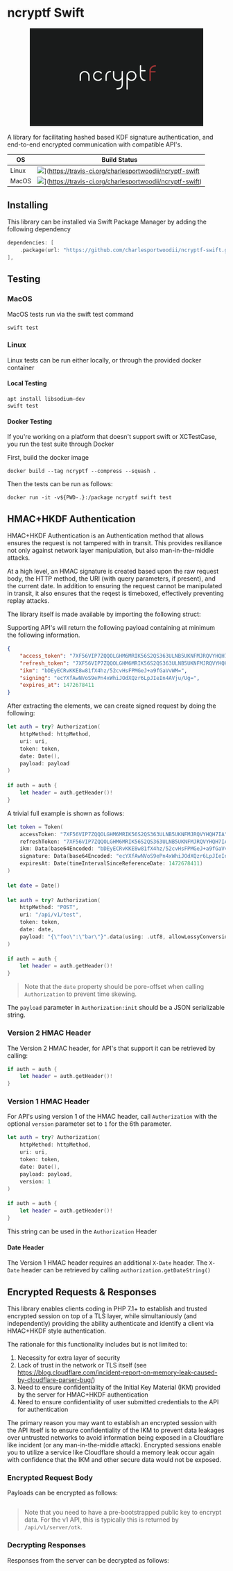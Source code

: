 # ncryptf Swift

<center>
    <img src="https://github.com/charlesportwoodii/ncryptf-swift/blob/master/logo.png?raw=true" alt="ncryptf logo" width="400px"/>
</center>

A library for facilitating hashed based KDF signature authentication, and end-to-end encrypted communication with compatible API's.

| OS    | Build Status |
|-------|------|
| Linux | ![](https://travis-ci-job-status.herokuapp.com/badge/charlesportwoodii/ncryptf-swift/master/linux?style=flat-square)](https://travis-ci.org/charlesportwoodii/ncryptf-swift |
| MacOS | ![](https://travis-ci-job-status.herokuapp.com/badge/charlesportwoodii/ncryptf-swift/master/osx?style=flat-square)](https://travis-ci.org/charlesportwoodii/ncryptf-swift) |

## Installing

This library can be installed via Swift Package Manager by adding the following dependency

```swift
dependencies: [
    .package(url: "https://github.com/charlesportwoodii/ncryptf-swift.git", .branch("master"))
],
```

## Testing

### MacOS

MacOS tests run via the swift test command
```
swift test
```

### Linux

Linux tests can be run either locally, or through the provided docker container

#### Local Testing
```
apt install libsodium-dev
swift test
```

#### Docker Testing

If you're working on a platform that doesn't support swift or XCTestCase, you run the test suite through Docker

First, build the docker image
```
docker build --tag ncryptf --compress --squash .
```

Then the tests can be run as follows:
```
docker run -it -v${PWD-.}:/package ncryptf swift test
```

## HMAC+HKDF Authentication

HMAC+HKDF Authentication is an Authentication method that allows ensures the request is not tampered with in transit. This provides resiliance not only against network layer manipulation, but also man-in-the-middle attacks.

At a high level, an HMAC signature is created based upon the raw request body, the HTTP method, the URI (with query parameters, if present), and the current date. In addition to ensuring the request cannot be manipulated in transit, it also ensures that the reqest is timeboxed, effectively preventing replay attacks.

The library itself is made available by importing the following struct:

Supporting API's will return the following payload containing at minimum the following information.

```json
{
    "access_token": "7XF56VIP7ZQQOLGHM6MRIK56S2QS363ULNB5UKNFMJRQVYHQH7IA",
    "refresh_token": "7XF56VIP7ZQQOLGHM6MRIK56S2QS363ULNB5UKNFMJRQVYHQH7IA",
    "ikm": "bDEyECRvKKE8w81fX4hz/52cvHsFPMGeJ+a9fGaVvWM=",
    "signing": "ecYXfAwNVoS9ePn4xWhiJOdXQzr6LpJIeIn4AVju/Ug=",
    "expires_at": 1472678411
}
```

After extracting the elements, we can create signed request by doing the following:

```swift
let auth = try? Authorization(
    httpMethod: httpMethod,
    uri: uri,
    token: token,
    date: Date(),
    payload: payload
)

if auth = auth {
    let header = auth.getHeader()!
}
```

A trivial full example is shown as follows:

```swift
let token = Token(
    accessToken: "7XF56VIP7ZQQOLGHM6MRIK56S2QS363ULNB5UKNFMJRQVYHQH7IA",
    refreshToken: "7XF56VIP7ZQQOLGHM6MRIK56S2QS363ULNB5UKNFMJRQVYHQH7IA",
    ikm: Data(base64Encoded: "bDEyECRvKKE8w81fX4hz/52cvHsFPMGeJ+a9fGaVvWM=")!,
    signature: Data(base64Encoded: "ecYXfAwNVoS9ePn4xWhiJOdXQzr6LpJIeIn4AVju/Ug=")!,
    expiresAt: Date(timeIntervalSinceReferenceDate: 1472678411)
)

let date = Date()

let auth = try? Authorization(
    httpMethod: "POST",
    uri: "/api/v1/test",
    token: token,
    date: date,
    payload: "{\"foo\":\"bar\"}".data(using: .utf8, allowLossyConversion: false)
)

if auth = auth {
    let header = auth.getHeader()!
}
```

> Note that the `date` property should be pore-offset when calling `Authorization` to prevent time skewing.

The `payload` parameter in `Authorization:init` should be a JSON serializable string.

### Version 2 HMAC Header

The Version 2 HMAC header, for API's that support it can be retrieved by calling:

```swift
if auth = auth {
    let header = auth.getHeader()!
}
```

### Version 1 HMAC Header

For API's using version 1 of the HMAC header, call `Authorization` with the optional `version` parameter set to `1` for the 6th parameter.

```swift
let auth = try? Authorization(
    httpMethod: httpMethod,
    uri: uri,
    token: token,
    date: Date(),
    payload: payload,
    version: 1
)

if auth = auth {
    let header = auth.getHeader()!
}
```

This string can be used in the `Authorization` Header

#### Date Header

The Version 1 HMAC header requires an additional `X-Date` header. The `X-Date` header can be retrieved by calling `authorization.getDateString()`

## Encrypted Requests & Responses

This library enables clients coding in PHP 7.1+ to establish and trusted encrypted session on top of a TLS layer, while simultaniously (and independently) providing the ability authenticate and identify a client via HMAC+HKDF style authentication.

The rationale for this functionality includes but is not limited to:

1. Necessity for extra layer of security
2. Lack of trust in the network or TLS itself (see https://blog.cloudflare.com/incident-report-on-memory-leak-caused-by-cloudflare-parser-bug/)
3. Need to ensure confidentiality of the Initial Key Material (IKM) provided by the server for HMAC+HKDF authentication
4. Need to ensure confidentiality of user submitted credentials to the API for authentication

The primary reason you may want to establish an encrypted session with the API itself is to ensure confidentiality of the IKM to prevent data leakages over untrusted networks to avoid information being exposed in a Cloudflare like incident (or any man-in-the-middle attack). Encrypted sessions enable you to utilize a service like Cloudflare should a memory leak occur again with confidence that the IKM and other secure data would not be exposed.

### Encrypted Request Body

Payloads can be encrypted as follows:

```swift
```

> Note that you need to have a pre-bootstrapped public key to encrypt data. For the v1 API, this is typically this is returned by `/api/v1/server/otk`.

### Decrypting Responses

Responses from the server can be decrypted as follows:

```swift

```